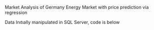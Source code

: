 Market Analysis of Germany Energy Market with price prediction via regression 

Data Inıtıally manipulated in SQL Server, code is below 

